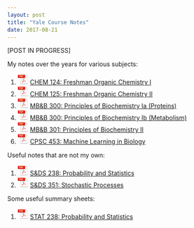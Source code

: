 ```yaml
---
layout: post
title: "Yale Course Notes"
date: 2017-08-21
---
```


\[POST IN PROGRESS\]

My notes over the years for various subjects:  
1. ![PDF Icon](/img/pdf-icon-sm.png) [CHEM 124: Freshman Organic Chemistry I](/PDF/CHEM124.pdf)   
2. ![PDF Icon](/img/pdf-icon-sm.png) [CHEM 125: Freshman Organic Chemistry II](/PDF/CHEM125.pdf)  
3. ![PDF Icon](/img/pdf-icon-sm.png) [MB&B 300: Principles of Biochemistry Ia (Proteins)](/PDF/MBB300a.pdf)  
4. ![PDF Icon](/img/pdf-icon-sm.png) [MB&B 300: Principles of Biochemistry Ib (Metabolism)](/PDF/MBB300b.pdf)  
5. ![PDF Icon](/img/pdf-icon-sm.png) [MB&B 301: Principles of Biochemistry II](/PDF/MBB301.pdf)  
6. ![PDF Icon](/img/pdf-icon-sm.png) [CPSC 453: Machine Learning in Biology](/PDF/CPSC453.pdf) 

Useful notes that are not my own:  
1. ![PDF Icon](/img/pdf-icon-sm.png) [S&DS 238: Probability and Statistics](/PDF/STAT238.pdf)  
2. ![PDF Icon](/img/pdf-icon-sm.png) [S&DS 351: Stochastic Processes](/PDF/S&DS351.pdf)  

Some useful summary sheets:  
1. ![PDF Icon](/img/pdf-icon-sm.png) [STAT 238: Probability and Statistics](/PDF/STAT238_NoteSheet.pdf)  